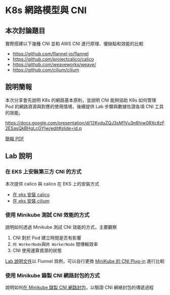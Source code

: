 # K8s 網路模型與 CNI

## 本次討論題目

實際搭建以下幾種 CNI 並和 AWS CNI 進行原理、優缺點和效能的比較

- https://github.com/flannel-io/flannel
- https://github.com/projectcalico/calico
- https://github.com/weaveworks/weave/
- https://github.com/cilium/cilium


## 說明簡報

本次分享會先說明 K8s 的網路基本原則，並說明 CNI 能夠協助 K8s 如何管理 Pod 的網路資源與對應的使用情境，後續提供 Lab 步驟與數據佐證各項 CNI 工具的效能。

https://docs.google.com/presentation/d/12KyduZQJ3sM1Vu3n6hiw0RXc8zF2ESasQkBHgLcGYlw/edit#slide=id.p

[簡報 PDF](./K8s%20網路模型與%20CNI.pdf)

## Lab 說明

### 在 EKS 上安裝第三方 CNI 的方式

本次提供 calico 與 calico 在 EKS 上的安裝方式

- [在 eks 安裝 calico](./在%20eks%20安裝%20calico.md)
- [在 eks 安裝 cilium](./在%20eks%20安裝%20cilium.md)

### 使用 Minikube 測試 CNI 效能的方式

說明如何透過 Minikube 測試 CNI 效能的方式，主要觀察

1. CNI 對於 Pod 建立時間是否有影響
2. `同 WorkerNode`與`跨 WorkerNode` 間傳輸效率
3. CNI 使用運算資源的狀態

[Lab 說明文件](./cni-lab%20效能%20Lab.md)以 Flunnel 爲例，可以自行更換 [MiniKube 的 CNI Plug-in](https://minikube.sigs.k8s.io/docs/commands/start/) 進行比較


### 使用 Minikube 錄製 CNI 網路封包的方式

說明如何[在 Minikube 錄製 CNI 網路封包](./錄%20CNI%20的網路封包.md)，以驗證 CNI 網絡封包的傳遞過程
